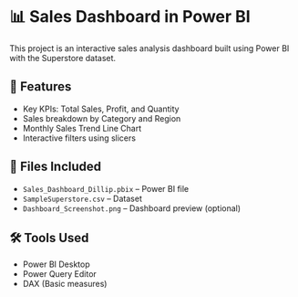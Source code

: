 # 📊 Sales Dashboard in Power BI
This project is an interactive sales analysis dashboard built using Power BI with the Superstore dataset.

## 🔹 Features
- Key KPIs: Total Sales, Profit, and Quantity
- Sales breakdown by Category and Region
- Monthly Sales Trend Line Chart
- Interactive filters using slicers

## 📁 Files Included
- `Sales_Dashboard_Dillip.pbix` – Power BI file
- `SampleSuperstore.csv` – Dataset
- `Dashboard_Screenshot.png` – Dashboard preview (optional)

## 🛠 Tools Used
- Power BI Desktop
- Power Query Editor
- DAX (Basic measures)
